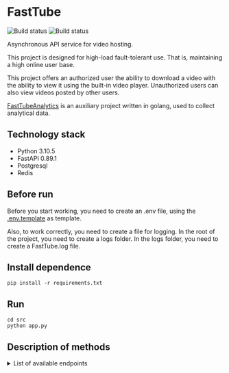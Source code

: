 # FastTube
![Build status](https://github.com/daniil49926/FastTube/actions/workflows/checks.yml/badge.svg?branch=main)
![Build status](https://github.com/daniil49926/FastTube/actions/workflows/tests.yml/badge.svg?branch=main)

Asynchronous API service for video hosting.

This project is designed for high-load fault-tolerant use. That is, maintaining a high online user base.

This project offers an authorized user the ability to download a video with the ability to view it using the built-in video player. Unauthorized users can also view videos posted by other users.

[FastTubeAnalytics](https://github.com/daniil49926/FastTubeAnalytics) is an auxiliary project written in golang, used to collect analytical data.

## Technology stack

- Python 3.10.5
- FastAPI 0.89.1
- Postgresql
- Redis

## Before run

Before you start working, you need to create an .env file, using the [.env.template](https://github.com/daniil49926/FastTube/blob/main/.env.template) as template.

Also, to work correctly, you need to create a file for logging. In the root of the project, you need to create a logs folder. In the logs folder, you need to create a FastTube.log file.

## Install dependence
```
pip install -r requirements.txt
```

## Run
```
cd src
python app.py
```

## Description of methods

<details>
<summary> List of available endpoints </summary>

1. A simple endpoint for health check:

**Request**
```
GET /healthchecker/v1/test
```

<details>
<summary>Response 200</summary>

```json
{
  "result": "OK"
}
```

</details>

2. Request to get user:

**Request**
```
GET /user/v1/users/{uid:integer}
```

<details>
<summary>Response 200</summary>

```json
{
  "name": "string",
  "surname": "string",
  "username": "string",
  "gender": 0,
  "email": "user@example.com",
  "id": 0,
  "created_at": "2023-02-14T17:20:23.916Z",
  "is_active": 0
}
```

</details>

<details>
<summary>Response 404</summary>

```json
{
  "message": "string"
}
```

</details>

<details>
<summary>Response 422</summary>

```json
{
  "detail": [
    {
      "loc": [
        "string",
        0
      ],
      "msg": "string",
      "type": "string"
    }
  ]
}
```

</details>

3. Request to add user.

**Request**
```
POST /user/v1/users
```

<details>
<summary>Request body *required</summary>

```json
{
  "name": "string",
  "surname": "string",
  "username": "string",
  "gender": 0,
  "email": "user@example.com",
  "password": "string"
}
```

</details>

<details>
<summary>Response 200</summary>

```json
{
  "name": "string",
  "surname": "string",
  "username": "string",
  "gender": 0,
  "email": "user@example.com",
  "id": 0,
  "created_at": "2023-02-14T17:23:37.941Z",
  "is_active": 0
}
```

</details>

<details>
<summary>Response 422</summary>

**Response 422**
```json
{
  "detail": [
    {
      "loc": [
        "string",
        0
      ],
      "msg": "string",
      "type": "string"
    }
  ]
}
```

</details>

more methods in progress...


</details>


